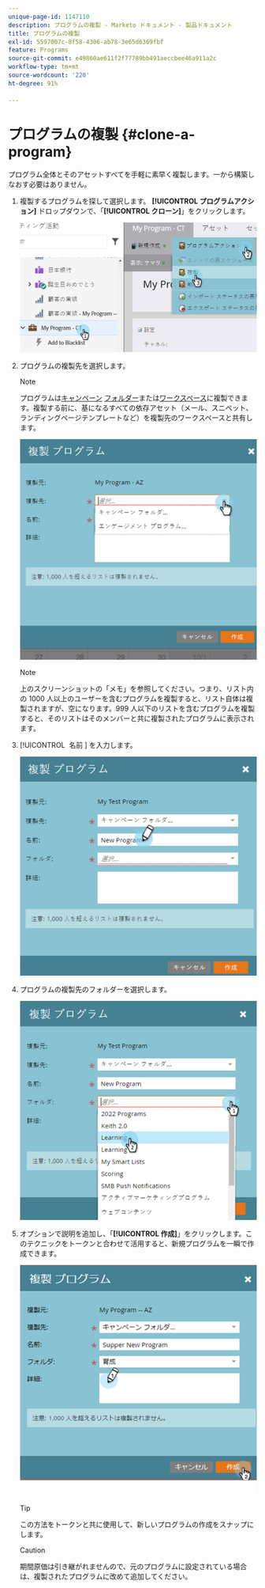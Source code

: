 ```yaml
---
unique-page-id: 1147110
description: プログラムの複製 - Marketo ドキュメント - 製品ドキュメント
title: プログラムの複製
exl-id: 5597007c-8f58-4306-ab78-3e65d6369fbf
feature: Programs
source-git-commit: e49860ae611f2f77789bb491aeccbee46a911a2c
workflow-type: tm+mt
source-wordcount: '220'
ht-degree: 91%

---
```


# プログラムの複製 {#clone-a-program}

プログラム全体とそのアセットすべてを手軽に素早く複製します。一から構築しなおす必要はありません。

1. 複製するプログラムを探して選択します。 **[!UICONTROL プログラムアクション]** ドロップダウンで、「**[!UICONTROL クローン]**」をクリックします。

   ![](assets/image2014-9-5-14-3a31-3a49.png)

1. プログラムの複製先を選択します。

   >[!NOTE]
   >
   >プログラムは[キャンペーン](/help/marketo/product-docs/core-marketo-concepts/miscellaneous/create-new-campaign-folder.md) [フォルダー](/help/marketo/product-docs/core-marketo-concepts/miscellaneous/create-new-campaign-folder.md)または[ワークスペース](/help/marketo/product-docs/administration/workspaces-and-person-partitions/create-a-new-workspace.md)に複製できます。複製する前に、基になるすべての依存アセット（メール、スニペット、ランディングページテンプレートなど）を複製先のワークスペースと共有します。

   ![](assets/cloneto.png)

   >[!NOTE]
   >
   >上のスクリーンショットの「メモ」を参照してください。つまり、リスト内の 1000 人以上のユーザーを含むプログラムを複製すると、リスト自体は複製されますが、空になります。999 人以下のリストを含むプログラムを複製すると、そのリストはそのメンバーと共に複製されたプログラムに表示されます。

1. [!UICONTROL &#x200B; 名前 &#x200B;] を入力します。

   ![](assets/cloneprogramname.png)

1. プログラムの複製先のフォルダーを選択します。

   ![](assets/choosefolderclone.png)

1. オプションで説明を追加し、「**[!UICONTROL 作成]**」をクリックします。このテクニックをトークンと合わせて活用すると、新規プログラムを一瞬で作成できます。

   ![](assets/createclone.png)

   >[!TIP]
   >
   >この方法をトークンと共に使用して、新しいプログラムの作成をスナップにします。

   >[!CAUTION]
   >
   >期間原価は引き継がれませんので、元のプログラムに設定されている場合は、複製されたプログラムに改めて追加してください。
